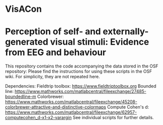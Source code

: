 # VisACon

# Perception of self- and externally-generated visual stimuli: Evidence from EEG and behaviour

This repository contains the code accompanying the data stored in the OSF repository: 
Please find the instructions for using these scripts in the OSF wiki. For simplicity, they are not repeated here.

Dependencies:
Fieldtrip toolbox: https://www.fieldtriptoolbox.org
Bounded line: https://www.mathworks.com/matlabcentral/fileexchange/27485-boundedline-m
Colorbrewer: https://www.mathworks.com/matlabcentral/fileexchange/45208-colorbrewer-attractive-and-distinctive-colormaps
Compute Cohen's d: https://www.mathworks.com/matlabcentral/fileexchange/62957-computecohen_d-x1-x2-varargin
See individual scripts for further details.
